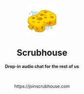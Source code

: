 <div align="center">
	<img src="static/scrub.png" width="100" height="100">
	<h1>Scrubhouse</h1>
	<p>
		<b>Drop-in audio chat for the rest of us</b>
	</p>
	<br>
	<br>
	https://joinscrubhouse.com
</div>
